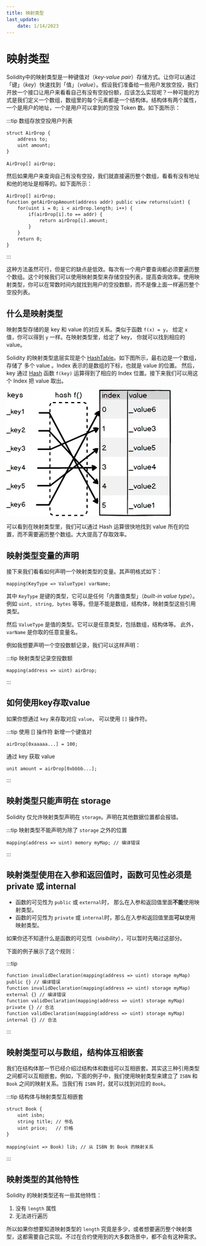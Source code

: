 ```yaml
---
title: 映射类型
last_update:
    date: 1/14/2023
---
```


# 映射类型

Solidity中的映射类型是一种键值对（_key-value pair_）存储方式。让你可以通过「键」（_key_）快速找到「值」（_value_）。假设我们准备给一些用户发放空投，我们开放一个接口让用户来看看自己有没有空投份额，应该怎么实现呢？一种可能的方式是我们定义一个数组，数组里的每个元素都是一个结构体。结构体有两个属性，一个是用户的地址，一个是用户可以拿到的空投 Token 数。如下面所示：

:::tip 数组存放空投用户列表
```solidity
struct AirDrop {
    address to;
    uint amount;
}

AirDrop[] airDrop;
```

然后如果用户来查询自己有没有空投，我们就直接遍历整个数组，看看有没有地址和他的地址是相等的。如下面所示：

```solidity
AirDrop[] airDrop;
function getAirDropAmount(address addr) public view returns(uint) {
    for(uint i = 0; i < airDrop.length; i++) {
        if(airDrop[i].to == addr) {
            return airDrop[i].amount;
        }
    }
    return 0;
}
```
:::

这种方法虽然可行，但是它的缺点是低效。每次有一个用户要查询都必须要遍历整个数组。这个时候我们可以使用映射类型来存储空投列表，提高查询效率。使用映射类型，你可以在常数时间内就找到用户的空投数额，而不是像上面一样遍历整个空投列表。

## 什么是映射类型

映射类型存储的是 key 和 value 的对应关系。类似于函数 `f(x) = y`， 给定 `x` 值，你可以得到 `y` 一样。在映射类型里，给定了 key， 你就可以找到相应的 value。

Solidity 的映射类型底层实现是个 [HashTable](https://en.wikipedia.org/wiki/Hash_table)。如下图所示，最右边是一个数组，存储了 多个 value 。Index 表示的是数组的下标，也就是 value 的位置。 然后，key 通过 [Hash](http://www.unixwiz.net/techtips/iguide-crypto-hashes.html) 函数 `f(key)` 运算得到了相应的 Index 位置。接下来我们可以用这个 Index 把 value 取出。

![](./assets/mapping/bbaed99c6d6042f4988ea10247caf3fe.png)

可以看到在映射类型里，我们可以通过 Hash 运算很快地找到 value 所在的位置，而不需要遍历整个数组。大大提高了存取效率。

## 映射类型变量的声明

接下来我们看看如何声明一个映射类型的变量。其声明格式如下：

```solidity
mapping(KeyType => ValueType) varName;
```

其中 `KeyType` 是键的类型，它可以是任何「内置值类型」（_built-in value type_）。例如 `uint, string, bytes` 等等。但是不能是数组，结构体，映射类型这些引用类型。

然后 `ValueType` 是值的类型。它可以是任意类型，包括数组，结构体等。 此外，`varName` 是你取的任意变量名。

例如我想要声明一个空投数额记录，我们可以这样声明：

:::tip 映射类型记录空投数额
```solidity
mapping(address => uint) airDrop;
```
:::

## 如何使用key存取value

如果你想通过 `key` 来存取对应 `value`， 可以使用 `[]` 操作符。

:::tip 使用 [] 操作符
新增一个键值对
```solidity
airDrop[0xaaaaa...] = 100;
```
通过 key 获取 value
```solidity
unit amount = airDrop[0xbbbb...];
```
:::

## 映射类型只能声明在 storage

Solidity 仅允许映射类型声明在 `storage`。声明在其他数据位置都会报错。

:::tip 映射类型不能声明为除了 `storage` 之外的位置
```solidity
mapping(address => uint) memory myMap; // 编译错误
```
:::

## 映射类型使用在入参和返回值时，函数可见性必须是 private 或 internal

* 函数的可见性为 `public` 或 `external`时， 那么在入参和返回值里面**不能**使用映射类型。
* 函数的可见性为 `private` 或 `internal`时，那么在入参和返回值里面**可以**使用映射类型。

如果你还不知道什么是函数的可见性（_visibility_），可以暂时先略过这部分。

下面的例子展示了这个规则：

:::tip 
```solidity
function invalidDeclaration(mapping(address => uint) storage myMap) public {} // 编译错误
function invalidDeclaration(mapping(address => uint) storage myMap) external {} // 编译错误
function validDeclaration(mapping(address => uint) storage myMap) private {} // 合法
function validDeclaration(mapping(address => uint) storage myMap) internal {} // 合法
```
:::

## 映射类型可以与数组，结构体互相嵌套

我们在结构体那一节已经介绍过结构体和数组可以互相嵌套。其实这三种引用类型之间都可以互相嵌套。例如，下面的例子中，我们使用映射类型来建立了 `ISBN` 和 `Book` 之间的映射关系。当我们有 `ISBN` 时，就可以找到对应的 `Book`。


:::tip 结构体与映射类型互相嵌套
```solidity
struct Book {
    uint isbn;
    string title; // 书名
    uint price;   // 价格
}

mapping(uint => Book) lib; // 从 ISBN 到 Book 的映射关系
```
:::

## 映射类型的其他特性

Solidity 的映射类型还有一些其他特性：

1. 没有 `length` 属性
2. 无法进行遍历

所以如果你想要知道映射类型的 `length` 究竟是多少，或者想要遍历整个映射类型，这都需要自己实现。不过在合约使用到的大多数场景中，都不会有这种需求。